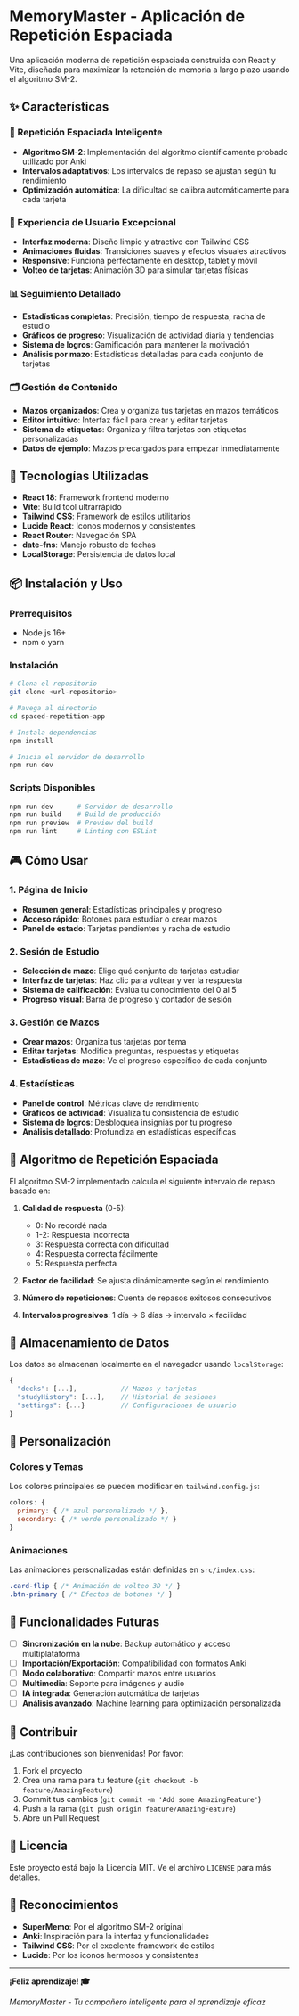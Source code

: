 # MemoryMaster - Aplicación de Repetición Espaciada

Una aplicación moderna de repetición espaciada construida con React y Vite, diseñada para maximizar la retención de memoria a largo plazo usando el algoritmo SM-2.

## ✨ Características

### 🧠 Repetición Espaciada Inteligente
- **Algoritmo SM-2**: Implementación del algoritmo científicamente probado utilizado por Anki
- **Intervalos adaptativos**: Los intervalos de repaso se ajustan según tu rendimiento
- **Optimización automática**: La dificultad se calibra automáticamente para cada tarjeta

### 🎯 Experiencia de Usuario Excepcional
- **Interfaz moderna**: Diseño limpio y atractivo con Tailwind CSS
- **Animaciones fluidas**: Transiciones suaves y efectos visuales atractivos
- **Responsive**: Funciona perfectamente en desktop, tablet y móvil
- **Volteo de tarjetas**: Animación 3D para simular tarjetas físicas

### 📊 Seguimiento Detallado
- **Estadísticas completas**: Precisión, tiempo de respuesta, racha de estudio
- **Gráficos de progreso**: Visualización de actividad diaria y tendencias
- **Sistema de logros**: Gamificación para mantener la motivación
- **Análisis por mazo**: Estadísticas detalladas para cada conjunto de tarjetas

### 🗂️ Gestión de Contenido
- **Mazos organizados**: Crea y organiza tus tarjetas en mazos temáticos
- **Editor intuitivo**: Interfaz fácil para crear y editar tarjetas
- **Sistema de etiquetas**: Organiza y filtra tarjetas con etiquetas personalizadas
- **Datos de ejemplo**: Mazos precargados para empezar inmediatamente

## 🚀 Tecnologías Utilizadas

- **React 18**: Framework frontend moderno
- **Vite**: Build tool ultrarrápido
- **Tailwind CSS**: Framework de estilos utilitarios
- **Lucide React**: Iconos modernos y consistentes
- **React Router**: Navegación SPA
- **date-fns**: Manejo robusto de fechas
- **LocalStorage**: Persistencia de datos local

## 📦 Instalación y Uso

### Prerrequisitos
- Node.js 16+ 
- npm o yarn

### Instalación
```bash
# Clona el repositorio
git clone <url-repositorio>

# Navega al directorio
cd spaced-repetition-app

# Instala dependencias
npm install

# Inicia el servidor de desarrollo
npm run dev
```

### Scripts Disponibles
```bash
npm run dev      # Servidor de desarrollo
npm run build    # Build de producción
npm run preview  # Preview del build
npm run lint     # Linting con ESLint
```

## 🎮 Cómo Usar

### 1. Página de Inicio
- **Resumen general**: Estadísticas principales y progreso
- **Acceso rápido**: Botones para estudiar o crear mazos
- **Panel de estado**: Tarjetas pendientes y racha de estudio

### 2. Sesión de Estudio
- **Selección de mazo**: Elige qué conjunto de tarjetas estudiar
- **Interfaz de tarjetas**: Haz clic para voltear y ver la respuesta
- **Sistema de calificación**: Evalúa tu conocimiento del 0 al 5
- **Progreso visual**: Barra de progreso y contador de sesión

### 3. Gestión de Mazos
- **Crear mazos**: Organiza tus tarjetas por tema
- **Editar tarjetas**: Modifica preguntas, respuestas y etiquetas
- **Estadísticas de mazo**: Ve el progreso específico de cada conjunto

### 4. Estadísticas
- **Panel de control**: Métricas clave de rendimiento
- **Gráficos de actividad**: Visualiza tu consistencia de estudio
- **Sistema de logros**: Desbloquea insignias por tu progreso
- **Análisis detallado**: Profundiza en estadísticas específicas

## 🧮 Algoritmo de Repetición Espaciada

El algoritmo SM-2 implementado calcula el siguiente intervalo de repaso basado en:

1. **Calidad de respuesta** (0-5):
   - 0: No recordé nada
   - 1-2: Respuesta incorrecta
   - 3: Respuesta correcta con dificultad
   - 4: Respuesta correcta fácilmente
   - 5: Respuesta perfecta

2. **Factor de facilidad**: Se ajusta dinámicamente según el rendimiento
3. **Número de repeticiones**: Cuenta de repasos exitosos consecutivos
4. **Intervalos progresivos**: 1 día → 6 días → intervalo × facilidad

## 💾 Almacenamiento de Datos

Los datos se almacenan localmente en el navegador usando `localStorage`:

```javascript
{
  "decks": [...],           // Mazos y tarjetas
  "studyHistory": [...],    // Historial de sesiones
  "settings": {...}         // Configuraciones de usuario
}
```

## 🎨 Personalización

### Colores y Temas
Los colores principales se pueden modificar en `tailwind.config.js`:

```javascript
colors: {
  primary: { /* azul personalizado */ },
  secondary: { /* verde personalizado */ }
}
```

### Animaciones
Las animaciones personalizadas están definidas en `src/index.css`:

```css
.card-flip { /* Animación de volteo 3D */ }
.btn-primary { /* Efectos de botones */ }
```

## 🔮 Funcionalidades Futuras

- [ ] **Sincronización en la nube**: Backup automático y acceso multiplataforma
- [ ] **Importación/Exportación**: Compatibilidad con formatos Anki
- [ ] **Modo colaborativo**: Compartir mazos entre usuarios
- [ ] **Multimedia**: Soporte para imágenes y audio
- [ ] **IA integrada**: Generación automática de tarjetas
- [ ] **Análisis avanzado**: Machine learning para optimización personalizada

## 🤝 Contribuir

¡Las contribuciones son bienvenidas! Por favor:

1. Fork el proyecto
2. Crea una rama para tu feature (`git checkout -b feature/AmazingFeature`)
3. Commit tus cambios (`git commit -m 'Add some AmazingFeature'`)
4. Push a la rama (`git push origin feature/AmazingFeature`)
5. Abre un Pull Request

## 📝 Licencia

Este proyecto está bajo la Licencia MIT. Ve el archivo `LICENSE` para más detalles.

## 🙏 Reconocimientos

- **SuperMemo**: Por el algoritmo SM-2 original
- **Anki**: Inspiración para la interfaz y funcionalidades
- **Tailwind CSS**: Por el excelente framework de estilos
- **Lucide**: Por los iconos hermosos y consistentes

---

**¡Feliz aprendizaje! 🎓**

*MemoryMaster - Tu compañero inteligente para el aprendizaje eficaz*
